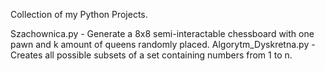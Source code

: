 Collection of my Python Projects.


Szachownica.py - Generate a 8x8 semi-interactable chessboard with one pawn and k amount of queens randomly placed.
Algorytm_Dyskretna.py - Creates all possible subsets of a set containing numbers from 1 to n.
